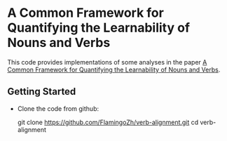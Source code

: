 # A Common Framework for Quantifying the Learnability of Nouns and Verbs

This code provides implementations of some analyses in the paper [A Common Framework for Quantifying the Learnability of Nouns and Verbs](https://escholarship.org/uc/item/8dn6k82j).

## Getting Started

* Clone the code from github:

	git clone https://github.com/FlamingoZh/verb-alignment.git
	cd verb-alignment 
